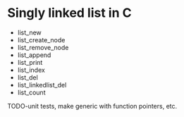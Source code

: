 # Singly linked list in C

- list_new
- list_create_node
- list_remove_node
- list_append
- list_print
- list_index
- list_del
- list_linkedlist_del
- list_count

TODO-unit tests, make generic with function pointers, etc.
